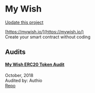 
# My Wish

[Update this project](https://github.com/ConsenSys/blockchainSecurityDB/edit/master/projects/my-wish.json)
  
[https://mywish.io/](https://mywish.io/)<br>
Create your smart contract without coding


## Audits



#### [My Wish ERC20 Token Audit](https://github.com/authio-ethereum/Audits/blob/master/MyWish/MyWish%20Token%20Audit.pdf)

October, 2018<br>
Audited by: Authio<br>
[Repo](https://github.com/MyWishPlatform/crowdsale)<br>
      

  



